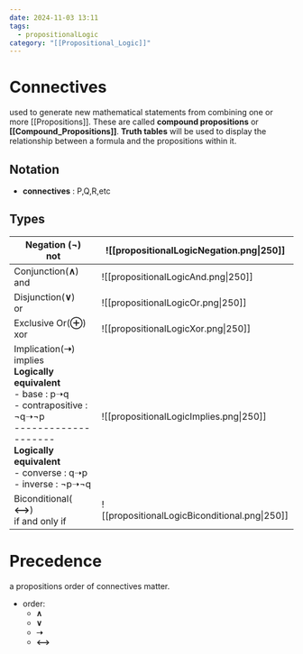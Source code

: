 ```yaml
---
date: 2024-11-03 13:11
tags:
  - propositionalLogic
category: "[[Propositional_Logic]]"
---
```

# Connectives 
used to generate new mathematical statements from combining one or more [[Propositions]]. These are called **compound propositions** or **[[Compound_Propositions]]**.
**Truth tables** will be used to display the relationship between a formula and the propositions within it.
## Notation
- **connectives** : P,Q,R,etc 

## Types

| Negation (**¬**) <br>not                                                                                                                                                                            | ![[propositionalLogicNegation.png\|250]]      |
| --------------------------------------------------------------------------------------------------------------------------------------------------------------------------------------------------- | --------------------------------------------- |
| Conjunction(**∧**)<br>and                                                                                                                                                                           | ![[propositionalLogicAnd.png\|250]]           |
| Disjunction(**∨**)<br>or                                                                                                                                                                            | ![[propositionalLogicOr.png\|250]]            |
| Exclusive Or(**⊕**)<br>xor                                                                                                                                                                          | ![[propositionalLogicXor.png\|250]]           |
| Implication(**➝**)<br>implies<br>**Logically equivalent**<br>- base : p➝q<br>- contrapositive : ¬q➝¬p<br>--------------------<br>**Logically equivalent**<br>- converse : q➝p <br>- inverse : ¬p➝¬q | ![[propositionalLogicImplies.png\|250]]       |
| Biconditional( **⟷**)<br>if and only if                                                                                                                                                             | ![[propositionalLogicBiconditional.png\|250]] |
# Precedence
a propositions order of connectives matter.
- order:
	- **∧** 
	- **∨**
	- **➝** 
	- **⟷**